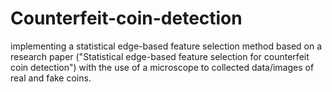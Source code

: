 # Counterfeit-coin-detection
implementing a statistical edge-based feature selection method based on a research paper ("Statistical edge-based feature selection for counterfeit coin detection") with the use of a microscope to collected data/images of real and fake coins.
